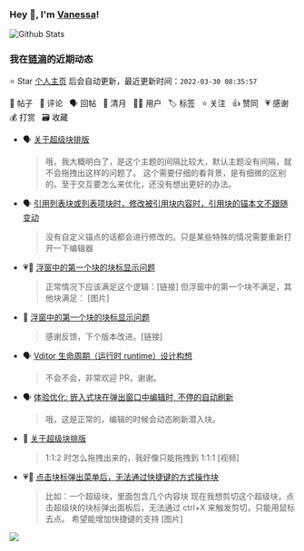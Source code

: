 ### Hey 👋, I'm [Vanessa](http://vanessa.b3log.org/)!

![Github Stats](https://github-readme-stats.vercel.app/api?username=Vanessa219&show_icons=true)

<!--events start -->

### 我在[链滴](https://ld246.com)的近期动态

⭐️ Star [个人主页](https://github.com/Vanessa219/Vanessa219) 后会自动更新，最近更新时间：`2022-03-30 08:35:57`

📝 帖子 &nbsp; 💬 评论 &nbsp; 🗣 回帖 &nbsp; 🌙 清月 &nbsp; 👨‍💻 用户 &nbsp; 🏷️ 标签 &nbsp; ⭐️ 关注 &nbsp; 👍 赞同 &nbsp; 💗 感谢 &nbsp; 💰 打赏 &nbsp; 🗃 收藏

* 🗣 [关于超级块排版](https://ld246.com/article/1648293104820/comment/1648532830997#comments)

  > 哦，我大概明白了，是这个主题的间隔比较大，默认主题没有间隔，就不会拖拽出这样的问题了。 这个需要仔细的看背景，是有细微的区别的。至于交互要怎么来优化，还没有想出更好的办法。
* 🗣 [引用列表块或列表项块时，修改被引用块内容时，引用块的锚本文不跟随变动](https://ld246.com/article/1648277657811/comment/1648555526844#comments)

  > 没有自定义锚点的话都会进行修改的。只是某些特殊的情况需要重新打开一下编辑器
* 💗📝 [浮窗中的第一个块的块标显示问题](https://ld246.com/article/1648532842015)

  > 正常情况下应该满足这个逻辑：[链接] 但浮窗中的第一个块不满足，其他块满足： [图片]
* 💬 [浮窗中的第一个块的块标显示问题](https://ld246.com/article/1648532842015/comment/1648570625089#comments)

  > 感谢反馈，下个版本改进。[链接]
* 🗣 [Vditor 生命周期（运行时 runtime）设计构想](https://ld246.com/article/1644516848043/comment/1648490812946#comments)

  > 不会不会，非常欢迎 PR，谢谢。
* 🗣 [体验优化: 嵌入式块在弹出窗口中编辑时, 不停的自动刷新](https://ld246.com/article/1648306850895/comment/1648383197571#comments)

  > 哦，这是正常的，编辑的时候会动态刷新潜入块。
* 💬 [关于超级块排版](https://ld246.com/article/1648293104820/comment/1648522082048#comments)

  > 1:1:2 时怎么拖拽出来的，我好像只能拖拽到 1:1:1 [视频]
* 💗📝 [点击块标弹出菜单后，无法通过快捷键的方式操作块](https://ld246.com/article/1648433751993)

  > 比如：一个超级块，里面包含几个内容块 现在我想剪切这个超级块，点击超级块的块标弹出面板后，无法通过 ctrl+X 来触发剪切，只能用鼠标去点。 希望能增加快捷键的支持 [图片]


<!--events end -->

<a title="Hits" target="_blank" href="https://github.com/Vanessa219/Vanessa219"><img src="https://hits.b3log.org/Vanessa219/Vanessa219.svg"></a>

